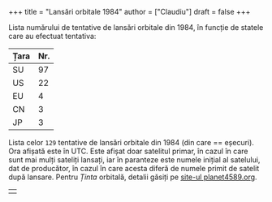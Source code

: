 +++
title = "Lansări orbitale 1984"
author = ["Claudiu"]
draft = false
+++

Lista numărului de tentative de lansări orbitale din 1984, în funcție de statele care au efectuat tentativa:

| Țara | Nr. |
|------|-----|
| SU   | 97  |
| US   | 22  |
| EU   | 4   |
| CN   | 3   |
| JP   | 3   |

Lista celor `129` tentative de lansări orbitale din 1984 (din care == eșecuri). Ora afișată este în UTC. Este afișat doar satelitul primar, în cazul în care sunt mai mulți sateliți lansați, iar în paranteze este numele inițial al satelului, dat de producător, în cazul în care acesta diferă de numele primit de satelit după lansare. Pentru _Ținta_ orbitală, detalii găsiți pe [site-ul planet4589.org](https://planet4589.org/space/log/orbcat.html).

|  |
|--|
|  |